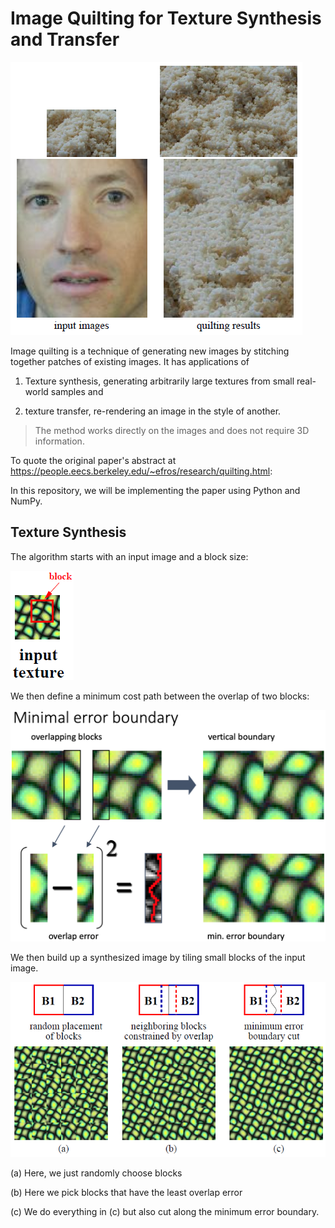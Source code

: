 # Image Quilting for Texture Synthesis and Transfer

![Demo](abstract_screenshot.PNG)

Image quilting is a technique of generating new images 
by stitching together patches of existing images.
It has applications of 

1) Texture synthesis, generating arbitrarily large textures from small real-world samples and 

2) texture transfer, re-rendering an image in the style of another.

>The method
works directly on the images and does not require 3D information.

To quote the original paper's abstract at https://people.eecs.berkeley.edu/~efros/research/quilting.html:

In this repository, we will be implementing the paper using Python and NumPy.

## Texture Synthesis

The algorithm starts with an input image and a block size:

![input block](input.png)

We then define a minimum cost path between the overlap of two blocks:

![error](slide.png)

We then build up a synthesized image by tiling small blocks of the input image.

![build](build.png)

(a) Here, we just randomly choose blocks

(b) Here we pick blocks that have the least overlap error

(c) We do everything in (c) but also cut along the minimum error boundary.
